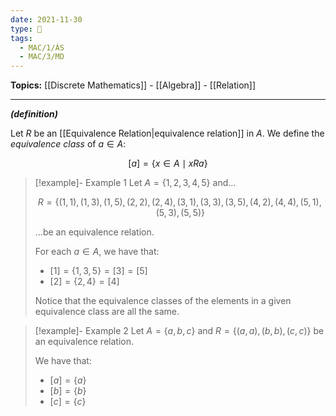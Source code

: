 ```yaml
---
date: 2021-11-30
type: 🧠
tags:
  - MAC/1/ÁS
  - MAC/3/MD
---
```


**Topics:** [[Discrete Mathematics]] - [[Algebra]] - [[Relation]]

---

_**(definition)**_

Let $R$ be an [[Equivalence Relation|equivalence relation]] in $A$. We define the _equivalence class_ of $a \in A$:

$$
[a] = \{ x \in A \mid x R a \}
$$

> [!example]- Example 1
> Let $A = \{1, 2, 3, 4, 5\}$ and…
>
> $$
> R = \{(1,1), (1,3), (1,5), (2,2), (2,4), (3,1), (3,3), (3,5), (4,2), (4,4), (5,1), (5,3), (5,5) \}
> $$
>
> …be an equivalence relation.
>
> For each $a \in A$, we have that:
>
> - $[1] = \{1, 3, 5\} = [3] = [5]$
> - $[2] = \{2, 4\} = [4]$
>
> Notice that the equivalence classes of the elements in a given equivalence class are all the same.

> [!example]- Example 2
> Let $A = \{a, b, c\}$ and $R = \{(a,a), (b,b), (c,c)\}$ be an equivalence relation.
>
> We have that:
>
> - $[a] = \{a\}$
> - $[b] = \{b\}$
> - $[c] = \{c\}$
